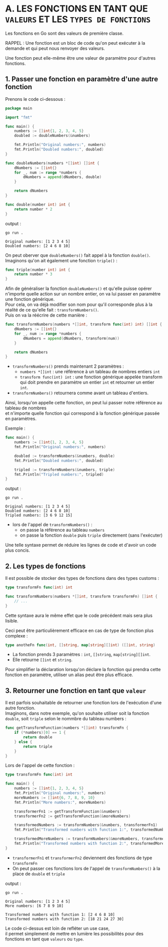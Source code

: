 # A. LES FONCTIONS EN TANT QUE `VALEURS` ET LES `TYPES DE FONCTIONS`

Les fonctions en Go sont des valeurs de première classe.  

RAPPEL : Une fonction est un bloc de code qu'on peut exécuter à la demande et qui peut nous renvoyer des valeurs.

Une fonction peut elle-même être une valeur de paramètre pour d'autres fonctions. 

## 1. Passer une fonction en paramètre d'une autre fonction

Prenons le code ci-dessous : 
```Go
package main

import "fmt"

func main() {
	numbers := []int{1, 2, 3, 4, 5}
	doubled := doubleNumbers(&numbers)

	fmt.Println("Original numbers:", numbers)
	fmt.Println("Doubled numbers:", doubled)
}

func doubleNumbers(numbers *[]int) []int {
	dNumbers := []int{}
	for _, num := range *numbers {
		dNumbers = append(dNumbers, double)
	}

	return dNumbers
}

func double(number int) int {
	return number * 2
}
```
output : 
```
go run .

Original numbers: [1 2 3 4 5]
Doubled numbers: [2 4 6 8 10]
```
On peut oberver que `doubleNumbers()` fait appel à la fonction `double()`.  
Imaginons qu'on ait également une fonction `triple()` :
```Go
func triple(number int) int {
	return number * 3
}
```
Afin de généraliser la fonction `doubleNumbers()` et qu'elle puisse opérer n'importe quelle action sur un nombre entier, on va lui passer en paramètre une fonction générique.  
Pour cela, on va déjà modifier son nom pour qu'il corresponde plus à la réalité de ce qu'elle fait : `transformNumbers()`.  
Puis on va la réécrire de cette manière : 
```Go
func transformNumbers(numbers *[]int, transform func(int) int) []int {
	dNumbers := []int{}
	for _, num := range *numbers {
		dNumbers = append(dNumbers, transform(num))
	}

	return dNumbers
}
```
* `transformNumbers()` prends maintenant 2 paramètres : 
  * `numbers *[]int` : une référence à un tableau de nombres entiers `int`
  * `transform func(int) int` : une fonction générique appelée transform qui doit prendre en paramètre un entier `int` et retourner un entier `int`.
* `transformNumbers()` retournera comme avant un tableau d'entiers. 

Ainsi, lorsqu'on appelle cette fonction, on peut lui passer notre référence au tableau de nombres  
et n'importe quelle fonction qui correspond à la fonction générique passée en paramètres. 

Exemple :
```Go
func main() {
	numbers := []int{1, 2, 3, 4, 5}
	fmt.Println("Original numbers:", numbers)

	doubled := transformNumbers(&numbers, double)
	fmt.Println("Doubled numbers:", doubled)

	tripled := transformNumbers(&numbers, triple)
	fmt.Println("Tripled numbers:", tripled)
}
```
output : 
```
go run .

Original numbers: [1 2 3 4 5]
Doubled numbers: [2 4 6 8 10]
Tripled numbers: [3 6 9 12 15]
```
* lors de l'appel de `transformNumbers()` : 
  * on passe la référence au tableau `numbers`
  * on passe la fonction `double` puis `triple` directement (sans l'exécuter)

Une telle syntaxe permet de réduire les lignes de code et d'avoir un code plus concis.

## 2. Les types de fonctions

Il est possible de stocker des types de fonctions dans des types customs : 
```Go
type transformFn func(int) int

func transformNumbers(numbers *[]int, transform transformFn) []int {
	// ...
}
```
Cette syntaxe aura le même effet que le code précédent mais sera plus lisible.  

Ceci peut être particulièrement efficace en cas de type de fonction plus complexe : 
```Go
type anotheFn func(int, []string, map[string][]int) ([]int, string)
```
* La fonction prends 3 paramètres : `int`, `[]string`, `map[string][]int`.
* Elle retourne `[]int` et `string`.

Pour simplifier la déclaration lorsqu'on déclare la fonction qui prendra cette fonction en paramètre, utiliser un alias peut être plus efficace.

## 3. Retourner une fonction en tant que `valeur`

Il est parfois souhaitable de retourner une fonction lors de l'exécution d'une autre fonction.  
Imaginons, dans notre exemple, qu'on souhaite utiliser soit la fonction `double`, soit `triple` selon le nommbre du tableau numbers :
```Go
func getTransformFunction(numbers *[]int) transformFn {
	if (*numbers)[0] == 1 {
		return double
	} else {
		return triple
	}
}
```
Lors de l'appel de cette fonction : 
```Go
type transformFn func(int) int

func main() {
	numbers := []int{1, 2, 3, 4, 5}
	fmt.Println("Original numbers:", numbers)
	moreNumbers := []int{6, 7, 8, 9, 10}
	fmt.Println("More numbers:", moreNumbers)

	transformerFn1 := getTransformFunction(&numbers)
	transformerFn2 := getTransformFunction(&moreNumbers)

	transformedNumbers := transformNumbers(&numbers, transformerFn1)
	fmt.Println("Transformed numbers with function 1:", transformedNumbers)

	transformedMoreNumbers := transformNumbers(&moreNumbers, transformerFn2)
	fmt.Println("Transformed numbers with function 2:", transformedMoreNumbers)
}
```
* `transformerFn1` et `transformerFn2` deviennent des fonctions de type `transformFn`
* On peut passer ces fonctions lors de l'appel de `transformNumbers()` à la place de `double` et `triple`

output : 
```
go run .

Original numbers: [1 2 3 4 5]
More numbers: [6 7 8 9 10]

Transformed numbers with function 1: [2 4 6 8 10]
Transformed numbers with function 2: [18 21 24 27 30]
```
Le code ci-dessus est loin de refléter un use case,  
il permet simplement de mettre en lumière les possibilités pour des fonctions en tant que `valeurs` ou `type`.